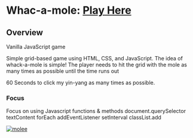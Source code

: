 





# Whac-a-mole: <a href="https://mole-game-two.vercel.app/" target="_blank">Play Here</a>

## Overview

Vanilla JavaScript game

Simple grid-based game using HTML, CSS, and JavaScript. The idea of whack-a-mole is simple! The player needs to hit the grid with the mole as many times as possible until the time runs out

60 Seconds to click my yin-yang as many times as possible.

### Focus

Focus on using Javascript functions & methods 
document.querySelector
textContent
forEach
addEventListener
setInterval
classList.add

<a href='https://mole-game-two.vercel.app/' target='_blank'><img src='https://i.postimg.cc/cLw9g3vQ/molee.png' border='0' alt='molee'/></a>


 
